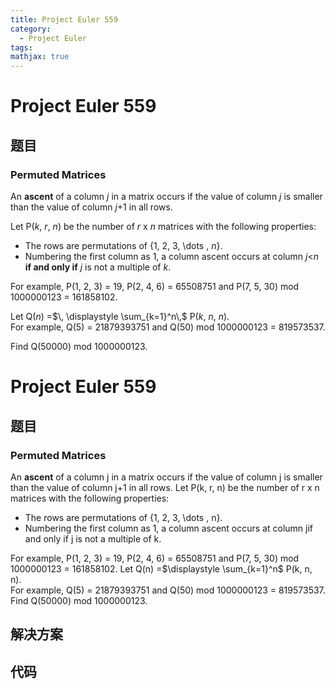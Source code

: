 ```yaml
---
title: Project Euler 559
category:
  - Project Euler
tags:
mathjax: true
---
```

<escape><!-- more --></escape>
    
# Project Euler 559
## 题目
### Permuted Matrices


An <b>ascent</b> of a column <var>j</var> in a matrix occurs if the value of column <var>j</var> is smaller than the value of column <var>j</var>+1 in all rows.

Let P(<var>k</var>, <var>r</var>, <var>n</var>) be the number of <var>r</var> x <var>n</var> matrices with the following properties:

<ul><li>The rows are permutations of {1, 2, 3, \dots , <var>n</var>}.</li>
<li> Numbering the first column as 1, a column ascent occurs at column <var>j</var><<var>n</var> <b>if and only if</b> <var>j</var> is not a multiple of <var>k</var>.</li>

</ul>For example, P(1, 2, 3) = 19, P(2, 4, 6) = 65508751 and  P(7, 5, 30) mod 1000000123 = 161858102.

Let Q(<var>n</var>) =$\,  \displaystyle \sum_{k=1}^n\,$ P(<var>k</var>, <var>n</var>, <var>n</var>).<br />
For example, Q(5) = 21879393751 and Q(50) mod 1000000123 = 819573537.

Find Q(50000) mod 1000000123.


# Project Euler 559
## 题目
### Permuted Matrices

An <b>ascent</b> of a column j in a matrix occurs if the value of column j is smaller than the value of column j+1 in all rows.
Let P(k, r, n) be the number of r x n matrices with the following properties:
<ul>
<li>The rows are permutations of {1, 2, 3, \dots , n}.</li>
<li>Numbering the first column as 1, a column ascent occurs at column j<n <b>if and only if</b> j is not a multiple of k.</li>
</ul>
For example, P(1, 2, 3) = 19, P(2, 4, 6) = 65508751 and  P(7, 5, 30) mod 1000000123 = 161858102.
Let Q(n) =$\displaystyle \sum_{k=1}^n$ P(k, n, n).<br>For example, Q(5) = 21879393751 and Q(50) mod 1000000123 = 819573537.
Find Q(50000) mod 1000000123.


## 解决方案


## 代码



